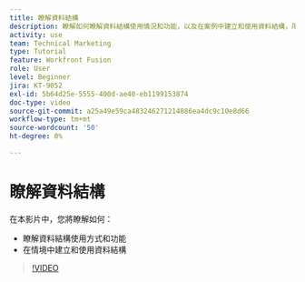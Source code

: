 ```yaml
---
title: 瞭解資料結構
description: 瞭解如何瞭解資料結構使用情況和功能，以及在案例中建立和使用資料結構，所有這些都在 [!DNL Adobe Workfront Fusion].
activity: use
team: Technical Marketing
type: Tutorial
feature: Workfront Fusion
role: User
level: Beginner
jira: KT-9052
exl-id: 5b64d25e-5555-400d-ae40-eb1199153874
doc-type: video
source-git-commit: a25a49e59ca483246271214886ea4dc9c10e8d66
workflow-type: tm+mt
source-wordcount: '50'
ht-degree: 0%

---
```


# 瞭解資料結構

在本影片中，您將瞭解如何：

* 瞭解資料結構使用方式和功能
* 在情境中建立和使用資料結構

>[!VIDEO](https://video.tv.adobe.com/v/335293/?quality=12&learn=on)
